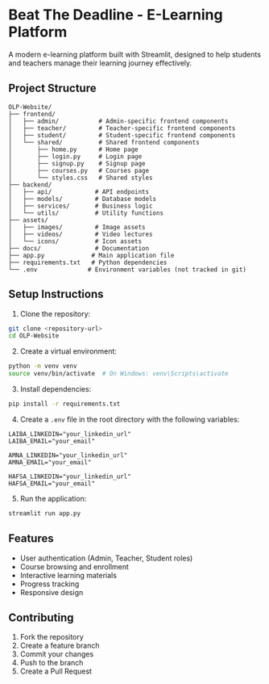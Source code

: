 # Beat The Deadline - E-Learning Platform

A modern e-learning platform built with Streamlit, designed to help students and teachers manage their learning journey effectively.

## Project Structure

```
OLP-Website/
├── frontend/
│   ├── admin/           # Admin-specific frontend components
│   ├── teacher/         # Teacher-specific frontend components
│   ├── student/         # Student-specific frontend components
│   └── shared/          # Shared frontend components
│       ├── home.py      # Home page
│       ├── login.py     # Login page
│       ├── signup.py    # Signup page
│       ├── courses.py   # Courses page
│       └── styles.css   # Shared styles
├── backend/
│   ├── api/            # API endpoints
│   ├── models/         # Database models
│   ├── services/       # Business logic
│   └── utils/          # Utility functions
├── assets/
│   ├── images/         # Image assets
│   ├── videos/         # Video lectures
│   └── icons/          # Icon assets
├── docs/               # Documentation
├── app.py             # Main application file
├── requirements.txt   # Python dependencies
└── .env              # Environment variables (not tracked in git)
```

## Setup Instructions

1. Clone the repository:
```bash
git clone <repository-url>
cd OLP-Website
```

2. Create a virtual environment:
```bash
python -m venv venv
source venv/bin/activate  # On Windows: venv\Scripts\activate
```

3. Install dependencies:
```bash
pip install -r requirements.txt
```

4. Create a `.env` file in the root directory with the following variables:
```
LAIBA_LINKEDIN="your_linkedin_url"
LAIBA_EMAIL="your_email"

AMNA_LINKEDIN="your_linkedin_url"
AMNA_EMAIL="your_email"

HAFSA_LINKEDIN="your_linkedin_url"
HAFSA_EMAIL="your_email"
```

5. Run the application:
```bash
streamlit run app.py
```

## Features

- User authentication (Admin, Teacher, Student roles)
- Course browsing and enrollment
- Interactive learning materials
- Progress tracking
- Responsive design

## Contributing

1. Fork the repository
2. Create a feature branch
3. Commit your changes
4. Push to the branch
5. Create a Pull Request
